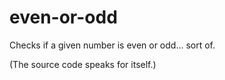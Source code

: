 # even-or-odd

Checks if a given number is even or odd... sort of.

(The source code speaks for itself.)

